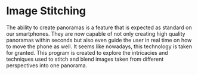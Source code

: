# Image Stitching

The ability to create panoramas is a feature that is expected as standard on our smartphones. They are now capable of not only creating high quality panoramas within seconds but also even guide the user in real time on how to move the phone as well. It seems like nowadays, this technology is taken for granted. This program is created to explore the intricacies and techniques used to stitch and blend images taken from different perspectives into one panorama.
